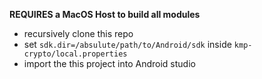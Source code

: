**REQUIRES a MacOS Host to build all modules**

* recursively clone this repo
* set `sdk.dir=/absulute/path/to/Android/sdk` inside `kmp-crypto/local.properties`
* import the this project into Android studio